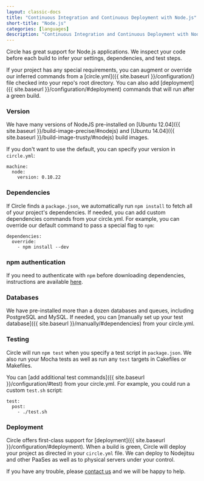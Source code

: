 ```yaml
---
layout: classic-docs
title: "Continuous Integration and Continuous Deployment with Node.js"
short-title: "Node.js"
categories: [languages]
description: "Continuous Integration and Continuous Deployment with Node.js"
---
```


Circle has great support for Node.js applications.
We inspect your code before each build to infer your settings, dependencies, and test steps.

If your project has any special requirements, you can augment or override our
inferred commands from a [circle.yml]({{ site.baseurl }}/configuration/)
file checked into your repo's root directory. You can also add [deployment]({{ site.baseurl }}/configuration/#deployment)
commands that will run after a green build.

### Version

We have many versions of NodeJS pre-installed on [Ubuntu 12.04]({{ site.baseurl }}/build-image-precise/#nodejs) and [Ubuntu 14.04]({{ site.baseurl }}/build-image-trusty/#nodejs) build images.

If you don't want to use the default, you can specify your version in `circle.yml`:

```
machine:
  node:
    version: 0.10.22
```

### Dependencies

If Circle finds a `package.json`, we automatically run `npm install` to fetch
all of your project's dependencies.
If needed, you can add custom dependencies commands from your circle.yml.
For example, you can override our default command to pass a special flag to `npm`:

```
dependencies:
  override:
    - npm install --dev
```

### npm authentication

If you need to authenticate with `npm` before downloading dependencies, 
instructions are available [here]({{site.baseurl}}/npm-login/).

### Databases

We have pre-installed more than a dozen databases and queues,
including PostgreSQL and MySQL. If needed, you can
[manually set up your test database]({{ site.baseurl }}/manually/#dependencies) from your circle.yml.

### Testing

Circle will run `npm test` when you specify a test script in `package.json`.
We also run your Mocha tests as well as run any `test` targets in Cakefiles or Makefiles.

You can [add additional test commands]({{ site.baseurl }}/configuration/#test)
from your circle.yml. For example, you could run a custom `test.sh` script:

```
test:
  post:
    - ./test.sh
```

### Deployment

Circle offers first-class support for [deployment]({{ site.baseurl }}/configuration/#deployment).
When a build is green, Circle will deploy your project as directed
in your `circle.yml` file.
We can deploy to Nodejitsu and other PaaSes as well as to
physical servers under your control.

If you have any trouble, please [contact us](mailto:support@circleci.com)
and we will be happy to help.

